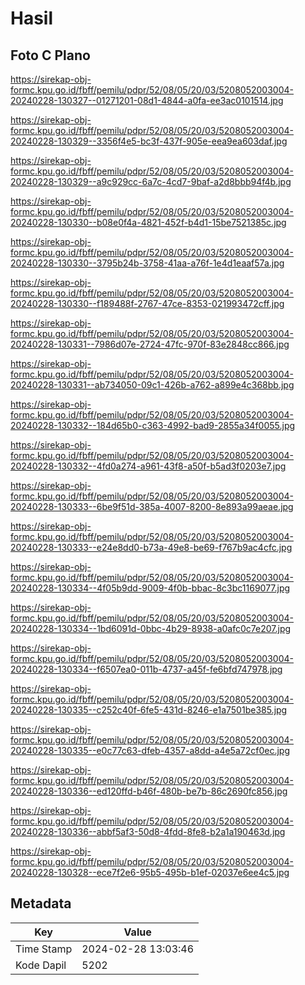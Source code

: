 # Hasil

## Foto C Plano

https://sirekap-obj-formc.kpu.go.id/fbff/pemilu/pdpr/52/08/05/20/03/5208052003004-20240228-130327--01271201-08d1-4844-a0fa-ee3ac0101514.jpg

https://sirekap-obj-formc.kpu.go.id/fbff/pemilu/pdpr/52/08/05/20/03/5208052003004-20240228-130329--3356f4e5-bc3f-437f-905e-eea9ea603daf.jpg

https://sirekap-obj-formc.kpu.go.id/fbff/pemilu/pdpr/52/08/05/20/03/5208052003004-20240228-130329--a9c929cc-6a7c-4cd7-9baf-a2d8bbb94f4b.jpg

https://sirekap-obj-formc.kpu.go.id/fbff/pemilu/pdpr/52/08/05/20/03/5208052003004-20240228-130330--b08e0f4a-4821-452f-b4d1-15be7521385c.jpg

https://sirekap-obj-formc.kpu.go.id/fbff/pemilu/pdpr/52/08/05/20/03/5208052003004-20240228-130330--3795b24b-3758-41aa-a76f-1e4d1eaaf57a.jpg

https://sirekap-obj-formc.kpu.go.id/fbff/pemilu/pdpr/52/08/05/20/03/5208052003004-20240228-130330--f189488f-2767-47ce-8353-021993472cff.jpg

https://sirekap-obj-formc.kpu.go.id/fbff/pemilu/pdpr/52/08/05/20/03/5208052003004-20240228-130331--7986d07e-2724-47fc-970f-83e2848cc866.jpg

https://sirekap-obj-formc.kpu.go.id/fbff/pemilu/pdpr/52/08/05/20/03/5208052003004-20240228-130331--ab734050-09c1-426b-a762-a899e4c368bb.jpg

https://sirekap-obj-formc.kpu.go.id/fbff/pemilu/pdpr/52/08/05/20/03/5208052003004-20240228-130332--184d65b0-c363-4992-bad9-2855a34f0055.jpg

https://sirekap-obj-formc.kpu.go.id/fbff/pemilu/pdpr/52/08/05/20/03/5208052003004-20240228-130332--4fd0a274-a961-43f8-a50f-b5ad3f0203e7.jpg

https://sirekap-obj-formc.kpu.go.id/fbff/pemilu/pdpr/52/08/05/20/03/5208052003004-20240228-130333--6be9f51d-385a-4007-8200-8e893a99aeae.jpg

https://sirekap-obj-formc.kpu.go.id/fbff/pemilu/pdpr/52/08/05/20/03/5208052003004-20240228-130333--e24e8dd0-b73a-49e8-be69-f767b9ac4cfc.jpg

https://sirekap-obj-formc.kpu.go.id/fbff/pemilu/pdpr/52/08/05/20/03/5208052003004-20240228-130334--4f05b9dd-9009-4f0b-bbac-8c3bc1169077.jpg

https://sirekap-obj-formc.kpu.go.id/fbff/pemilu/pdpr/52/08/05/20/03/5208052003004-20240228-130334--1bd6091d-0bbc-4b29-8938-a0afc0c7e207.jpg

https://sirekap-obj-formc.kpu.go.id/fbff/pemilu/pdpr/52/08/05/20/03/5208052003004-20240228-130334--f6507ea0-011b-4737-a45f-fe6bfd747978.jpg

https://sirekap-obj-formc.kpu.go.id/fbff/pemilu/pdpr/52/08/05/20/03/5208052003004-20240228-130335--c252c40f-6fe5-431d-8246-e1a7501be385.jpg

https://sirekap-obj-formc.kpu.go.id/fbff/pemilu/pdpr/52/08/05/20/03/5208052003004-20240228-130335--e0c77c63-dfeb-4357-a8dd-a4e5a72cf0ec.jpg

https://sirekap-obj-formc.kpu.go.id/fbff/pemilu/pdpr/52/08/05/20/03/5208052003004-20240228-130336--ed120ffd-b46f-480b-be7b-86c2690fc856.jpg

https://sirekap-obj-formc.kpu.go.id/fbff/pemilu/pdpr/52/08/05/20/03/5208052003004-20240228-130336--abbf5af3-50d8-4fdd-8fe8-b2a1a190463d.jpg

https://sirekap-obj-formc.kpu.go.id/fbff/pemilu/pdpr/52/08/05/20/03/5208052003004-20240228-130328--ece7f2e6-95b5-495b-b1ef-02037e6ee4c5.jpg


## Metadata

| Key        | Value               |
| ---------- | ------------------- |
| Time Stamp | 2024-02-28 13:03:46 |
| Kode Dapil | 5202                |



